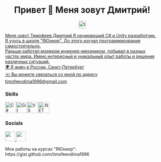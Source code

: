 <h1 align="center">Привет 👋 Меня зовут Дмитрий!</h1>


<div align="center">
  <a href="https://web.telegram.org/a/#454906921" target="_blank">
    <img src="https://img.shields.io/static/v1?message=Telegram&logo=telegram&label=&color=2CA5E0&logoColor=white&labelColor=&style=for-the-badge" height="25" alt="telegram logo"  />
</div>
</p>

Меня зовут Тимофеев Дмитрий  Я начинающий С# и Unity разработчик.<br>
Я учусь в школе "ЯЮниор". До этого изучал программирование самостоятельно.<br>
Раньше работал моряком инженер-механиком, побывал в разных частях мира. Имею интересный и уникальный опыт работы и решения различных ситуаций.<br>
🌍 Я живу в России, Санкт-Петербург<br>
✉️ Вы можете связаться со мной по адресу [timofeevdima1996@gmail.com](mailto:timofeevdima1996@gmail.com)

### Skills

<p align="left"> <a href="https://docs.microsoft.com/en-us/dotnet/csharp/" target="_blank" rel="noreferrer"><img src="https://raw.githubusercontent.com/danielcranney/readme-generator/main/public/icons/skills/csharp-colored.svg" width="36" height="36" alt="C#" /></a><a href="https://git-scm.com/" target="_blank" rel="noreferrer"><img src="https://raw.githubusercontent.com/danielcranney/readme-generator/main/public/icons/skills/git-colored.svg" width="36" height="36" alt="Git" /></a><a href="https://code.visualstudio.com/" target="_blank" rel="noreferrer"><img src="https://raw.githubusercontent.com/danielcranney/readme-generator/main/public/icons/skills/visualstudiocode.svg" width="36" height="36" alt="VS Code" /></a><a href="https://dotnet.microsoft.com/en-us/" target="_blank" rel="noreferrer"><img src="https://raw.githubusercontent.com/danielcranney/readme-generator/main/public/icons/skills/dot-net-colored.svg" width="36" height="36" alt=".NET" /></a> </p>

### Socials

<p align="left"> <a href="https://discord.com/users/Dmitii1996" target="_blank" rel="noreferrer"> <picture> <source media="(prefers-color-scheme: dark)" srcset="https://raw.githubusercontent.com/danielcranney/readme-generator/main/public/icons/socials/discord-dark.svg" /> <source media="(prefers-color-scheme: light)" srcset="https://raw.githubusercontent.com/danielcranney/readme-generator/main/public/icons/socials/discord.svg" /> <img src="https://raw.githubusercontent.com/danielcranney/readme-generator/main/public/icons/socials/discord.svg" width="32" height="32" /> </picture> </a> <a href="https://www.github.com/timofeevdima1996" target="_blank" rel="noreferrer"> <picture> <source media="(prefers-color-scheme: dark)" srcset="https://raw.githubusercontent.com/danielcranney/readme-generator/main/public/icons/socials/github-dark.svg" /> <source media="(prefers-color-scheme: light)" srcset="https://raw.githubusercontent.com/danielcranney/readme-generator/main/public/icons/socials/github.svg" /> <img src="https://raw.githubusercontent.com/danielcranney/readme-generator/main/public/icons/socials/github.svg" width="32" height="32" /> </picture> </a></p>

</h1>
Мои работы на курсах "ЯЮниор": https://gist.github.com/timofeevdima1996
